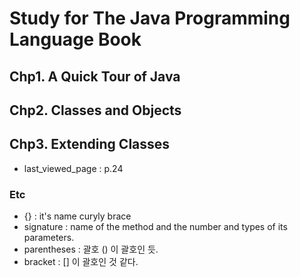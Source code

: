 # Study for The Java Programming Language Book

## Chp1. A Quick Tour of Java

## Chp2. Classes and Objects

## Chp3. Extending Classes


* last_viewed_page : p.24

### Etc
- {} : it's name curyly brace
- signature : name of the method and
the number and types of its parameters.
- parentheses : 괄호 () 이 괄호인 듯.
- bracket : [] 이 괄호인 것 같다.

